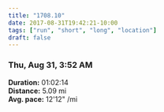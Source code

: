 ```yaml
---
title: "1708.10"
date: 2017-08-31T19:42:21-10:00
tags: ["run", "short", "long", "location"]
draft: false
---
```


### Thu, Aug 31, 3:52 AM

**Duration:** 01:02:14  
**Distance:** 5.09 mi  
**Avg. pace:** 12'12" /mi